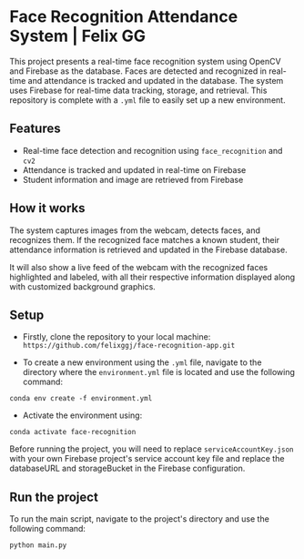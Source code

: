 # Face Recognition Attendance System | Felix GG

This project presents a real-time face recognition system using OpenCV and Firebase as the database. Faces are detected and recognized in real-time and attendance is tracked and updated in the database. The system uses Firebase for real-time data tracking, storage, and retrieval. This repository is complete with a `.yml` file to easily set up a new environment.

## Features

- Real-time face detection and recognition using `face_recognition` and `cv2`
- Attendance is tracked and updated in real-time on Firebase
- Student information and image are retrieved from Firebase

## How it works

The system captures images from the webcam, detects faces, and recognizes them. If the recognized face matches a known student, their attendance information is retrieved and updated in the Firebase database.

It will also show a live feed of the webcam with the recognized faces highlighted and labeled, with all their respective information displayed along with customized background graphics.

## Setup

- Firstly, clone the repository to your local machine:
  `https://github.com/felixggj/face-recognition-app.git`

- To create a new environment using the `.yml` file, navigate to the directory where the `environment.yml` file is located and use the following command:

`conda env create -f environment.yml`

- Activate the environment using:

`conda activate face-recognition`

Before running the project, you will need to replace `serviceAccountKey.json` with your own Firebase project's service account key file and replace the databaseURL and storageBucket in the Firebase configuration.

## Run the project

To run the main script, navigate to the project's directory and use the following command:

`python main.py`
